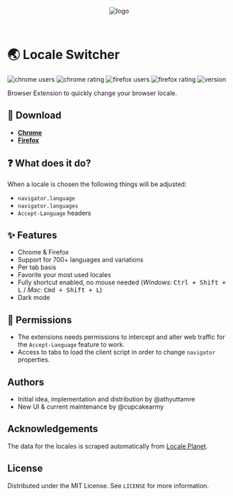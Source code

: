 <p align="center">
  <img src="https://github.com/locale-switcher/design/raw/main/assets/store/Store%20Image.png" alt="logo" />
</p>
<br/>

# 🌏 Locale Switcher

![chrome users](https://img.shields.io/chrome-web-store/users/kngfjpghaokedippaapkfihdlmmlafcc?label=chrome)
![chrome rating](https://img.shields.io/chrome-web-store/rating/kngfjpghaokedippaapkfihdlmmlafcc?label=chrome)
![firefox users](https://img.shields.io/amo/users/locale-switcher?label=firefox)
![firefox rating](https://img.shields.io/amo/rating/locale-switcher?label=firerox)
![version](https://img.shields.io/github/v/release/locale-switcher/locale-switcher?label=version&sort=semver)

Browser Extension to quickly change your browser locale.

## 🔗 Download

- [**Chrome**](https://chrome.google.com/webstore/detail/locale-switcher/kngfjpghaokedippaapkfihdlmmlafcc)
- [**Firefox**](https://addons.mozilla.org/en-US/firefox/addon/locale-switcher/)

## ❓ What does it do?

When a locale is chosen the following things will be adjusted:

- `navigator.language`
- `navigator.languages`
- `Accept-Language` headers

## ✨ Features

- Chrome & Firefox
- Support for 700+ languages and variations
- Per tab basis
- Favorite your most used locales
- Fully shortcut enabled, no mouse needed (_Windows_: <kbd>Ctrl + Shift + L</kbd> / _Mac_: <kbd>Cmd + Shift + L</kbd>)
- Dark mode

## 🔐 Permissions

- The extensions needs permissions to intercept and alter web traffic for the `Accept-Language` feature to work.
- Access to tabs to load the client script in order to change `navigator` properties.

## Authors

- Initial idea, implementation and distribution by @athyuttamre
- New UI & current maintenance by @cupcakearmy

## Acknowledgements

The data for the locales is scraped automatically from [Locale Planet](https://www.localeplanet.com/icu/index.html).

## License

Distributed under the MIT License. See `LICENSE` for more information.
